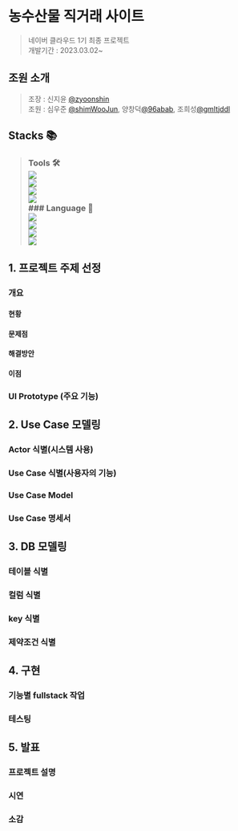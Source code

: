 # 농수산물 직거래 사이트
> 네이버 클라우드 1기 최종 프로젝트 <br> 개발기간 : 2023.03.02~

## 조원 소개
> 조장 : 신지윤 [@zyoonshin](https://github.com/zyoonshin) <br> 조원 : 심우준 [@shimWooJun](https://github.com/shimWooJun), 양창덕[@96abab](https://github.com/96abab), 조희성[@gmltjddl](https://github.com/gmltjddl) 

## Stacks 📚

> ### Tools 🛠️ <br> <a href="#"><img src="https://img.shields.io/badge/GitHub-181717?style=flat-square&logo=GitHub&logoColor=white"/></a> <br> <a href="#"><img src="https://img.shields.io/badge/Eclipse-#2C2255?style=flat-square&logo=Eclipse&logoColor=black"/></a> <br> <a href="#"><img src="https://img.shields.io/badge/Figma-F24E1E?style=flat-square&logo=Figma&logoColor=white"/></a> <br> <a href="#"><img src="https://img.shields.io/badge/Postman-FF6C37?style=flat-square&logo=Postman&logoColor=white"/></a> <br> ### Language 💌 <br> <a href="#"><img src="https://img.shields.io/badge/html5-E34F26?style=flat-square&logo=hTML5&logoColor=white"></a> <br> <a href="#"><img src="https://img.shields.io/badge/css-1572B6?style=flat-square&logo=css3&logoColor=white"></a> <br> <a href="#"><img src="https://img.shields.io/badge/javascript-F7DF1E?style=flat-square&logo=javascript&logoColor=black"></a> <br> <a href="#"><img src="https://img.shields.io/badge/java-007396?style=flat-square&logo=java&logoColor=white"></a>


## 1. 프로젝트 주제 선정
### 개요
#### 현황
#### 문제점
#### 해결방안
#### 이점

### UI Prototype (주요 기능)

## 2. Use Case 모델링
### Actor 식별(시스템 사용)
### Use Case 식별(사용자의 기능)
### Use Case Model
### Use Case 명세서

## 3. DB 모델링
### 테이블 식별
### 컬럼 식별
### key 식별
### 제약조건 식별

## 4. 구현
### 기능별 fullstack 작업
### 테스팅

## 5. 발표
### 프로젝트 설명
### 시연
### 소감